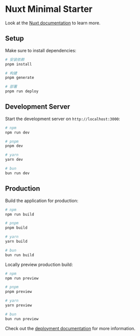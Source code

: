 <!--
 * @Description:
 * @Version: 1.0
 * @Author: zengxianghui
 * @Date: 2025-06-04 12:13:51
 * @LastEditors: zengxianghui
 * @LastEditTime: 2025-06-06 10:36:44
-->

# Nuxt Minimal Starter

Look at the [Nuxt documentation](https://nuxt.com/docs/getting-started/introduction) to learn more.

## Setup

Make sure to install dependencies:

```bash
# 安装依赖
pnpm install

# 构建
pnpm generate

# 部署
pnpm run deploy
```

## Development Server

Start the development server on `http://localhost:3000`:

```bash
# npm
npm run dev

# pnpm
pnpm dev

# yarn
yarn dev

# bun
bun run dev
```

## Production

Build the application for production:

```bash
# npm
npm run build

# pnpm
pnpm build

# yarn
yarn build

# bun
bun run build
```

Locally preview production build:

```bash
# npm
npm run preview

# pnpm
pnpm preview

# yarn
yarn preview

# bun
bun run preview
```

Check out the [deployment documentation](https://nuxt.com/docs/getting-started/deployment) for more information.
